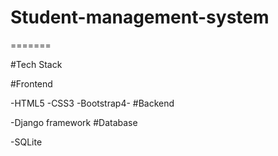 # Student-management-system
=======

#Tech Stack

#Frontend

  -HTML5
  -CSS3
  -Bootstrap4-
#Backend

  -Django framework
#Database

  -SQLite
